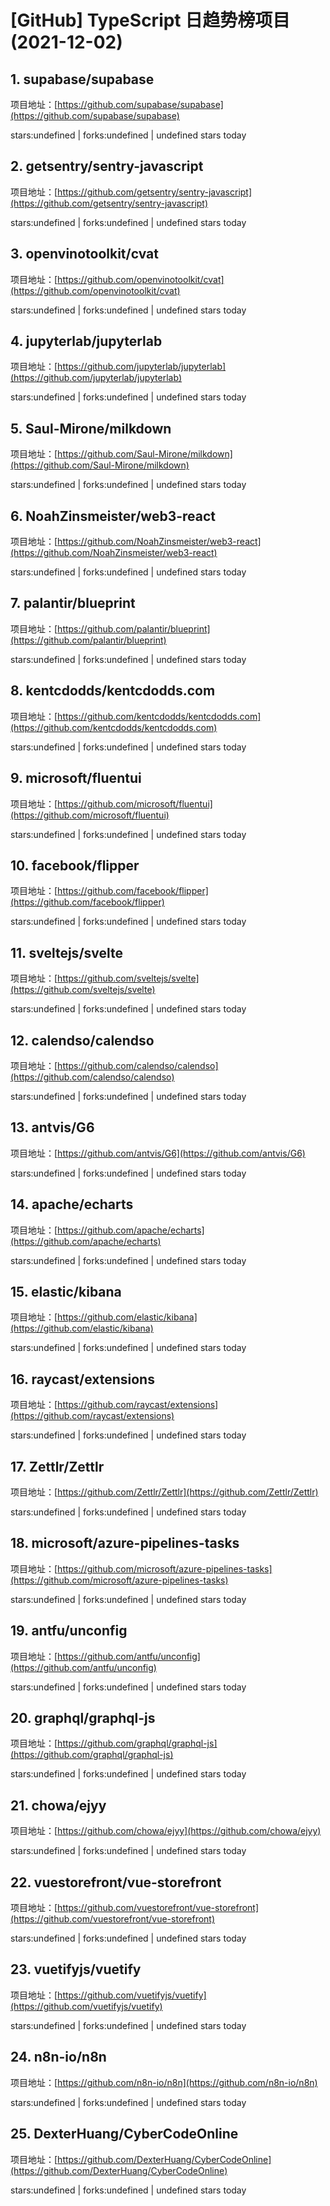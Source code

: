 # [GitHub] TypeScript 日趋势榜项目(2021-12-02)

## 1. supabase/supabase 

项目地址：[https://github.com/supabase/supabase](https://github.com/supabase/supabase)

stars:undefined | forks:undefined | undefined stars today 



## 2. getsentry/sentry-javascript 

项目地址：[https://github.com/getsentry/sentry-javascript](https://github.com/getsentry/sentry-javascript)

stars:undefined | forks:undefined | undefined stars today 



## 3. openvinotoolkit/cvat 

项目地址：[https://github.com/openvinotoolkit/cvat](https://github.com/openvinotoolkit/cvat)

stars:undefined | forks:undefined | undefined stars today 



## 4. jupyterlab/jupyterlab 

项目地址：[https://github.com/jupyterlab/jupyterlab](https://github.com/jupyterlab/jupyterlab)

stars:undefined | forks:undefined | undefined stars today 



## 5. Saul-Mirone/milkdown 

项目地址：[https://github.com/Saul-Mirone/milkdown](https://github.com/Saul-Mirone/milkdown)

stars:undefined | forks:undefined | undefined stars today 



## 6. NoahZinsmeister/web3-react 

项目地址：[https://github.com/NoahZinsmeister/web3-react](https://github.com/NoahZinsmeister/web3-react)

stars:undefined | forks:undefined | undefined stars today 



## 7. palantir/blueprint 

项目地址：[https://github.com/palantir/blueprint](https://github.com/palantir/blueprint)

stars:undefined | forks:undefined | undefined stars today 



## 8. kentcdodds/kentcdodds.com 

项目地址：[https://github.com/kentcdodds/kentcdodds.com](https://github.com/kentcdodds/kentcdodds.com)

stars:undefined | forks:undefined | undefined stars today 



## 9. microsoft/fluentui 

项目地址：[https://github.com/microsoft/fluentui](https://github.com/microsoft/fluentui)

stars:undefined | forks:undefined | undefined stars today 



## 10. facebook/flipper 

项目地址：[https://github.com/facebook/flipper](https://github.com/facebook/flipper)

stars:undefined | forks:undefined | undefined stars today 



## 11. sveltejs/svelte 

项目地址：[https://github.com/sveltejs/svelte](https://github.com/sveltejs/svelte)

stars:undefined | forks:undefined | undefined stars today 



## 12. calendso/calendso 

项目地址：[https://github.com/calendso/calendso](https://github.com/calendso/calendso)

stars:undefined | forks:undefined | undefined stars today 



## 13. antvis/G6 

项目地址：[https://github.com/antvis/G6](https://github.com/antvis/G6)

stars:undefined | forks:undefined | undefined stars today 



## 14. apache/echarts 

项目地址：[https://github.com/apache/echarts](https://github.com/apache/echarts)

stars:undefined | forks:undefined | undefined stars today 



## 15. elastic/kibana 

项目地址：[https://github.com/elastic/kibana](https://github.com/elastic/kibana)

stars:undefined | forks:undefined | undefined stars today 



## 16. raycast/extensions 

项目地址：[https://github.com/raycast/extensions](https://github.com/raycast/extensions)

stars:undefined | forks:undefined | undefined stars today 



## 17. Zettlr/Zettlr 

项目地址：[https://github.com/Zettlr/Zettlr](https://github.com/Zettlr/Zettlr)

stars:undefined | forks:undefined | undefined stars today 



## 18. microsoft/azure-pipelines-tasks 

项目地址：[https://github.com/microsoft/azure-pipelines-tasks](https://github.com/microsoft/azure-pipelines-tasks)

stars:undefined | forks:undefined | undefined stars today 



## 19. antfu/unconfig 

项目地址：[https://github.com/antfu/unconfig](https://github.com/antfu/unconfig)

stars:undefined | forks:undefined | undefined stars today 



## 20. graphql/graphql-js 

项目地址：[https://github.com/graphql/graphql-js](https://github.com/graphql/graphql-js)

stars:undefined | forks:undefined | undefined stars today 



## 21. chowa/ejyy 

项目地址：[https://github.com/chowa/ejyy](https://github.com/chowa/ejyy)

stars:undefined | forks:undefined | undefined stars today 



## 22. vuestorefront/vue-storefront 

项目地址：[https://github.com/vuestorefront/vue-storefront](https://github.com/vuestorefront/vue-storefront)

stars:undefined | forks:undefined | undefined stars today 



## 23. vuetifyjs/vuetify 

项目地址：[https://github.com/vuetifyjs/vuetify](https://github.com/vuetifyjs/vuetify)

stars:undefined | forks:undefined | undefined stars today 



## 24. n8n-io/n8n 

项目地址：[https://github.com/n8n-io/n8n](https://github.com/n8n-io/n8n)

stars:undefined | forks:undefined | undefined stars today 



## 25. DexterHuang/CyberCodeOnline 

项目地址：[https://github.com/DexterHuang/CyberCodeOnline](https://github.com/DexterHuang/CyberCodeOnline)

stars:undefined | forks:undefined | undefined stars today 



